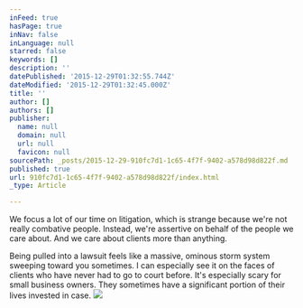 ```yaml
---
inFeed: true
hasPage: true
inNav: false
inLanguage: null
starred: false
keywords: []
description: ''
datePublished: '2015-12-29T01:32:55.744Z'
dateModified: '2015-12-29T01:32:45.000Z'
title: ''
author: []
authors: []
publisher:
  name: null
  domain: null
  url: null
  favicon: null
sourcePath: _posts/2015-12-29-910fc7d1-1c65-4f7f-9402-a578d98d822f.md
published: true
url: 910fc7d1-1c65-4f7f-9402-a578d98d822f/index.html
_type: Article

---
```

We focus a lot of our time on litigation, which is strange because we're not really combative people. Instead, we're assertive on behalf of the people we care about. And we care about clients more than anything.

Being pulled into a lawsuit feels like a massive, ominous storm system sweeping toward you sometimes. I can especially see it on the faces of clients who have never had to go to court before. It's especially scary for small business owners. They sometimes have a significant portion of their lives invested in case.
![](https://the-grid-user-content.s3-us-west-2.amazonaws.com/98dc9a59-ef0b-439c-94f0-7a93a0f8006d.jpg)